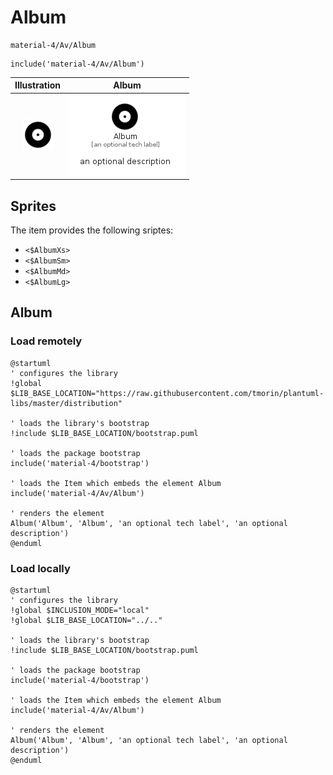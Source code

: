 # Album


```text
material-4/Av/Album
```

```text
include('material-4/Av/Album')
```



| Illustration | Album |
| :---: | :---: |
| ![illustration for Illustration](../../material-4/Av/Album.png) | ![illustration for Album](../../material-4/Av/Album.Local.png) |



## Sprites
The item provides the following sriptes:

- `<$AlbumXs>`
- `<$AlbumSm>`
- `<$AlbumMd>`
- `<$AlbumLg>`





## Album

### Load remotely
```plantuml
@startuml
' configures the library
!global $LIB_BASE_LOCATION="https://raw.githubusercontent.com/tmorin/plantuml-libs/master/distribution"

' loads the library's bootstrap
!include $LIB_BASE_LOCATION/bootstrap.puml

' loads the package bootstrap
include('material-4/bootstrap')

' loads the Item which embeds the element Album
include('material-4/Av/Album')

' renders the element
Album('Album', 'Album', 'an optional tech label', 'an optional description')
@enduml
```

### Load locally
```plantuml
@startuml
' configures the library
!global $INCLUSION_MODE="local"
!global $LIB_BASE_LOCATION="../.."

' loads the library's bootstrap
!include $LIB_BASE_LOCATION/bootstrap.puml

' loads the package bootstrap
include('material-4/bootstrap')

' loads the Item which embeds the element Album
include('material-4/Av/Album')

' renders the element
Album('Album', 'Album', 'an optional tech label', 'an optional description')
@enduml
```

